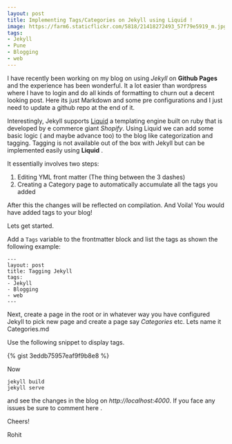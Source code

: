 ```yaml
---
layout: post
title: Implementing Tags/Categories on Jekyll using Liquid !
image: https://farm6.staticflickr.com/5818/21418272493_57f79e5919_m.jpg
tags:
- Jekyll
- Pune
- Blogging
- web
---
```

I have recently been working on my blog on using *Jekyll* on **Github Pages** and the experience has been wonderful.<!--more--> It a lot easier than wordpress where I have to login and do all kinds of formatting to churn out a decent looking post. Here its just Markdown and some pre configurations and I just need to update a github repo at the end of it. 



Interestingly, Jekyll supports [Liquid](liquidmarkup.org/) a templating engine built on ruby that is developed by e commerce giant *Shopify*.
Using Liquid we can add some basic logic ( and maybe advance too) to the blog like categorization and tagging. Tagging is not available out of the box with Jekyll but can be implemented easily using **Liquid** .

It essentially involves two steps:

1. Editing YML front matter (The thing between the 3 dashes)
2. Creating a Category page to automatically accumulate all the tags you added 

After this the changes will be reflected on compilation. And Voila! You would have added tags to your blog!
   
Lets get started.

Add a `Tags` variable to the frontmatter block and list the tags as shown the following example:

```
---
layout: post
title: Tagging Jekyll
tags:
- Jekyll
- Blogging
- web
---
```
Next, create a page in the root or in whatever way you have configured Jekyll to pick new page and create a page say *Categories* etc.
Lets name it Categories.md

Use the following snippet to display tags.

{% gist 3eddb75957eaf9f9b8e8 %}

Now

```
jekyll build
jekyll serve
```
and see the changes in the blog on *http://localhost:4000*.
If you face any issues be sure to comment here .

Cheers!

Rohit
